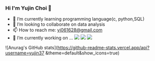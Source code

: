 ### Hi I'm Yujin Choi 👋

- 🌱 I’m currently learning programming language(c, python,SQL)
- 👯 I’m looking to collaborate on data analysis
- 📫 How to reach me: yj061628@gmail.com
- 🔭 I’m currently working on ...
<a href="https://developer.python.com" target="_blank"><img src="https://img.shields.io/badge/
Python-#3776AB?style=flat-square&logo=Python&logoColor=white"/></a>
<a href="https://developer.C.com" target="_blank"><img src="https://img.shields.io/badge/
C-#A8B9CC?style=flat-square&logo=C&logoColor=white"/></a>
<a href="https://developer.MySQL.com" target="_blank"><img src="https://img.shields.io/badge/
MySQL-#CC2927?style=flat-square&logo=MySQL&logoColor=white"/></a>

![Anurag's GitHub stats](https://github-readme-stats.vercel.app/api?username=yujin37 &theme=default&show_icons=true)

